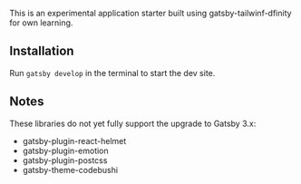 
This is an experimental application starter built using gatsby-tailwinf-dfinity for own learning.

## Installation

Run `gatsby develop` in the terminal to start the dev site.
## Notes

These libraries do not yet fully support the upgrade to Gatsby 3.x:
* gatsby-plugin-react-helmet
* gatsby-plugin-emotion
* gatsby-plugin-postcss
* gatsby-theme-codebushi
